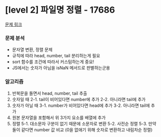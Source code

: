 # [level 2] 파일명 정렬 - 17686

[문제 링크](https://school.programmers.co.kr/learn/courses/30/lessons/17686?language=javascript)

### 문제 분석

- 문자열 변환, 정렬 문제
- 규칙에 따라 head, number, tail 분리하는게 필요
- sort 함수를 조건에 따라서 커스텀하는게 중요!
- JS에서는 숫자가 아님을 isNaN 메서드로 판별하는군용

### 알고리즘

1. 반복문을 돌면서 head, number, tail 추출
2. 숫자일 때
   2-1. tail이 비어있다면 number에 추가
   2-2. 아니라면 tail에 추가
3. 숫자가 아닐 때
   3-1. number가 비어있다면 head에 추가
   3-2. 아니라면 tail에 추가
4. 원본 문자열을 포함해서 위 3가지 요소를 배열에 추가
5. 정렬
   5-1. 대소문자 구분이 없기 때문에 소문자로 변환
   5-2. 사전순 정렬
   5-3. 만약 둘이 같다면 number 값 비교 (0을 없애기 위해 숫자로 변환하고 내림차순 정렬)
